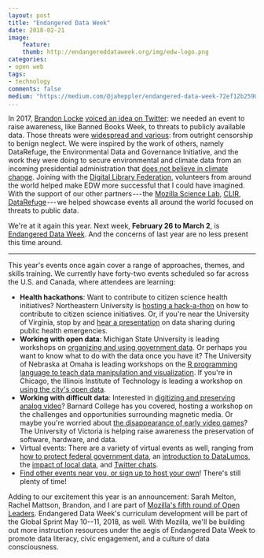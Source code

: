 ```yaml
---
layout: post
title: "Endangered Data Week"
date: 2018-02-21 
image:
    feature:
    thumb: http://endangereddataweek.org/img/edw-logo.png
categories: 
- open web 
tags:
- technology
comments: false
medium: "https://medium.com/@jaheppler/endangered-data-week-72ef12b25905"
...
```


In 2017, [Brandon Locke](http://brandontlocke.com/) [voiced an idea on Twitter](https://twitter.com/brandontlocke/status/826939862368518144): we needed an event to raise awareness, like Banned Books Week, to threats to publicly available data. Those threats were [widespread and various](https://jasonheppler.org/2017/04/24/endangered-data-week/): from outright censorship to benign neglect. We were inspired by the work of others, namely DataRefuge, the Environmental Data and Governance Initiative, and the work they were doing to secure environmental and climate data from an incoming presidential administration that [does not believe in climate change](https://twitter.com/realdonaldtrump/status/265895292191248385?lang=en). Joining with the [Digital Library Federation](https://diglib.org/), volunteers from around the world helped make EDW more successful that I could have imagined. With the support of our other partners --- the [Mozilla Science Lab](https://science.mozilla.org/), [CLIR](https://www.clir.org/), [DataRefuge](https://www.datarefuge.org/) --- we helped showcase events all around the world focused on threats to public data.

We're at it again this year. Next week, **February 26 to March 2**, is [Endangered Data Week](http://endangereddataweek.org/). And the concerns of last year are no less present this time around.

-----

This year's events once again cover a range of approaches, themes, and skills training. We currently have forty-two events scheduled so far across the U.S. and Canada, where attendees are learning:

- **Health hackathons**: Want to contribute to citizen science health initiatives? Northeastern University is [hosting a hack-a-thon](http://endangereddataweek.org/events/2018-02-13-citizen-science-health-hackathon/) on how to contribute to citizen science initiatives. Or, if you're near the University of Virginia, stop by and [hear a presentation](http://endangereddataweek.org/events/2018-02-26-data-sharing-in-public-health-energencies/) on data sharing during public health emergencies.
- **Working with open data**: Michigan State University is leading workshops on [organizing and using government data](http://endangereddataweek.org/events/2018-02-27-organizing-and-using-government-data/). Or perhaps you want to know what to do with the data once you have it? The University of Nebraska at Omaha is leading workshops on the [R programming language to teach data manipulation and visualization](http://endangereddataweek.org/events/2018-02-28-data-manipulation-and-visualization-with-r/). If you're in Chicago, the Illinois Institute of Technology is leading a workshop on [using the city's open data](http://endangereddataweek.org/events/2018-02-28-exploring-chicago-s-open-data/).
- **Working with difficult data**: Interested in [digitizing and preserving analog video](http://endangereddataweek.org/events/2018-02-26-a-different-kind-of-data-rescue-digitizing-preserving-obsolete-analog-video/)? Barnard College has you covered, hosting a workshop on the challenges and opportunities surrounding magnetic media. Or maybe you're worried about [the disappearance of early video games](http://endangereddataweek.org/events/2018-02-26-endangered-video-games/)? The University of Victoria is helping raise awareness the preservation of software, hardware, and data.
- Virtual events: There are a variety of virtual events as well, ranging from [how to protect federal government data](http://endangereddataweek.org/events/2018-02-27-what-can-be-done-to-protect-endangered-government-data/), an [introduction to DataLumos](http://endangereddataweek.org/events/2018-02-27-datalumos-a-tool-for-improving-the-future-accessibility-of-valuable-government-data/), the [impact of local data](http://endangereddataweek.org/events/2018-03-01-open-baltimore-the-impact-of-local-data/), and [Twitter chats](http://endangereddataweek.org/events/2018-02-26-public-data-stories/).
- [Find other events near you, or sign up to host your own](http://endangereddataweek.org/map/?sorts%5Bdate%5D=1)! There's still plenty of time!

Adding to our excitement this year is an announcement: Sarah Melton, Rachel Mattson, Brandon, and I are part of [Mozilla's fifth round of Open Leaders](https://mozilla.github.io/leadership-training/round-5/projects/). Endangered Data Week's curriculum development will be part of the Global Sprint May 10--11, 2018, as well. With Mozilla, we'll be building out more instruction resources under the aegis of Endangered Data Week to promote data literacy, civic engagement, and a culture of data consciousness.
